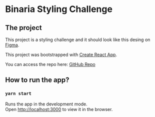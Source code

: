 # Binaria Styling Challenge

## The project
This project is a styling challenge and it should look like this desing on [Figma](https://www.figma.com/file/36efjlny7OEaubY4BktKqa/Styling-Challenge).

This project was bootstrapped with [Create React App](https://github.com/facebook/create-react-app).

You can access the repo here: [GitHub Repo](https://github.com/nabigudi/binaria-challenge)

## How to run the app?
### `yarn start`

Runs the app in the development mode.\
Open [http://localhost:3000](http://localhost:3000) to view it in the browser.